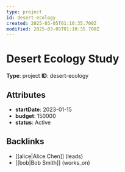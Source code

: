 ```yaml
---
type: project
id: desert-ecology
created: 2025-03-05T01:10:35.700Z
modified: 2025-03-05T01:10:35.700Z
---
```


# Desert Ecology Study

**Type**: project
**ID**: desert-ecology

## Attributes

- **startDate**: 2023-01-15
- **budget**: 150000
- **status**: Active

## Backlinks

- [[alice|Alice Chen]] (leads)
- [[bob|Bob Smith]] (works_on)

